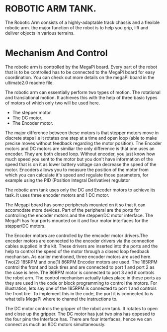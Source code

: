 # ROBOTIC ARM TANK.
The Robotic Arm consists of a highly-adaptable track chassis and a flexible robotic arm. the major function of the robot is to help you grip, lift and deliver objects in various terrains.

# Mechanism And Control
The robotic arm is controlled by the MegaPi board. Every part of the robot that is to be controlled has to be connected to the MegaPi board for easy coordination. You can check out more details on the megaPi board in the ultimate2.0 readme file.


The robotic arm can essentially perform two types of motion. The rotational and translational motion. It achieves this with the help of three basic types of motors of which only two will be used here.
- The stepper motor.
- The DC motor.
- The Encoder motor.

The major difference between these motors is that stepper motors move in discrete steps i.e it rotates one step at a time and open loop (able to make precise moves without feedback regarding the motor position). The Encoder motors and DC motors are similiar the only difference is that one uses an encoder. They are both closed loop. Without encoder, you just know how much speed you sent to the motor but you don't have information of the speed that is on it as lower battery voltage can decrease the speed of the motor. Encoders allows you to measure the position of the motor from which you can calculate it's speed and regulate those parameters, for example using the PID (Position Integral Derivative) regulator

The robotic arm tank uses only the DC and Encoder motors to achieve its task. It uses three encoder motors and 1 DC motor.

The Megapi board has some peripherals mounted on it so that it can accomodate more devices. Part of the peripheral are the ports for controlling the encoder motors and the stepper/DC motor interface. The MegaPi has four ports mounted on it and four motor interfaces for the stepper/DC motors. 

The Encoder motors are controlled by the emcoder motor drivers.The encoder motors are connected to the encoder drivers via the connection cables supplied in the kit. These drivers are inserted into the ports and the help to control the speed of the motor through a closed loop feedback mechanism. As earlier mentioned, three encoder motors are used here. Two(2) 185RPM and one(1) 86RPM Encoder motors are used. The 185RPM control the front and back tires and are connected to port 1 and port 2 as the case is here. The 86RPM motor is connected to port 3 and it controls the robot arm. The control mechanism actually takes place in these ports as they are used in the code or block programming to control the motors. For illustration, lets say one of the 185RPM is connected to port 1 and controls the front tire. To implement this in the code, the port it is connected to is what tells MegaPi where to channel the instructions to.

The DC motor controls the gripper of the robot arm tank. It rotates to open and close up the gripper. The DC motor has just two pins has opposed to the four pins the Interface has. There are four interfaces, hence we can connect as much as 8DC motors simultaneously.





